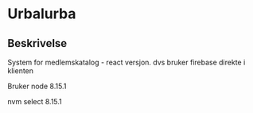 # Urbalurba
## Beskrivelse
System for medlemskatalog - react versjon. dvs bruker firebase direkte i klienten

Bruker node 8.15.1

nvm select 8.15.1



